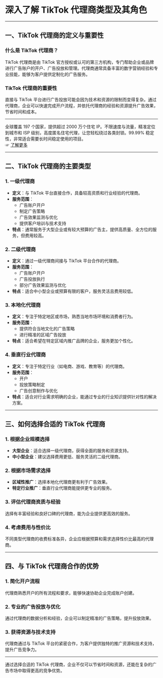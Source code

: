 # 深入了解 TikTok 代理商类型及其角色

---


## 一、TikTok 代理商的定义与重要性

### 什么是 TikTok 代理商？

TikTok 代理商是由 TikTok 官方授权或认可的第三方机构，专门帮助企业或品牌进行广告账户的开户、广告投放和管理。代理商通常具备丰富的数字营销经验和专业技能，能够为客户提供定制化的广告服务。

### TikTok 代理商的重要性

直接与 TikTok 平台进行广告投放可能会因为技术和资源的限制而变得复杂。通过代理商，企业可以快速完成开户流程，并依托代理商的经验和资源提升广告效果，节省时间和成本。

---
全球覆盖 197 个国家，提供超过 2000 万个住宅 IP。不限速度与流量，精准定位到城市和 ISP 级别，高度匿名住宅代理，让您轻松绕过各类封锁。99.99% 稳定性，非常适合需要长时间稳定使用的项目。  
☞ [了解更多](https://bit.ly/proxy-seller-coupon)

---
## 二、TikTok 代理商的主要类型

### 1. 一级代理商

- **定义**：与 TikTok 平台直接合作，具备较高资质和行业经验的代理商。
- **服务范围**：
  - 广告账户开户
  - 制定广告策略
  - 广告效果监测与优化
  - 提供客户培训与技术支持
- **特点**：通常服务于大型企业或有较大预算的广告主，提供高质量、全方位的服务，但费用较高。

### 2. 二级代理商

- **定义**：通过一级代理商间接与 TikTok 平台合作的代理商。
- **服务范围**：
  - 广告账户开户
  - 广告投放执行
  - 部分广告效果监测与优化
- **特点**：适合中小型企业或预算有限的客户，服务灵活且费用较低。

### 3. 本地化代理商

- **定义**：专注于特定地区或市场，熟悉当地市场环境和消费者行为。
- **服务范围**：
  - 提供符合当地文化的广告策略
  - 进行精准的区域广告投放
- **特点**：适合希望在特定区域内推广品牌的企业，服务更加个性化。

### 4. 垂直行业代理商

- **定义**：专注于特定行业（如电商、游戏、教育等）的代理商。
- **服务范围**：
  - 开户
  - 投放策略制定
  - 广告创意制作与优化
- **特点**：适合对行业需求明确的企业，能通过专业的行业知识提供针对性的解决方案。

---

## 三、如何选择合适的 TikTok 代理商

### 1. 根据企业规模选择

- **大型企业**：适合选择一级代理商，获得全面的服务和资源支持。
- **中小型企业**：建议选择费用更低、服务灵活的二级代理商。

### 2. 根据市场需求选择

- **区域性推广**：选择本地化代理商更有利于广告效果。
- **特定行业推广**：垂直行业代理商能提供更专业的服务。

### 3. 评估代理商资质与经验

选择有丰富经验和良好口碑的代理商，能为企业提供更高效的服务。

### 4. 考虑费用与性价比

不同类型代理商的收费标准各异，企业应根据预算和需求选择性价比最高的代理商。

---

## 四、与 TikTok 代理商合作的优势

### 1. 简化开户流程

代理商熟悉开户的所有流程和要求，能够快速协助企业完成账户创建。

### 2. 专业的广告投放与优化

通过代理商的数据分析和经验，企业可以制定精准的广告策略，提升投放效果。

### 3. 获得资源与技术支持

代理商通过与 TikTok 平台的紧密合作，为客户提供独特的推广资源和技术支持，提升广告竞争力。

---

通过选择合适的 TikTok 代理商，企业不仅可以节省时间和资源，还能在复杂的广告市场中取得更高的竞争优势。
